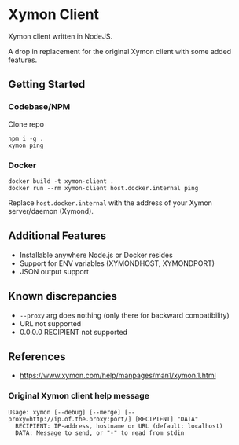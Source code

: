 # Xymon Client

Xymon client written in NodeJS.

A drop in replacement for the original Xymon client with some added features.

## Getting Started

### Codebase/NPM
Clone repo

```
npm i -g .
xymon ping
```

### Docker
```
docker build -t xymon-client .
docker run --rm xymon-client host.docker.internal ping
```
Replace `host.docker.internal` with the address of your Xymon server/daemon (Xymond).

## Additional Features
* Installable anywhere Node.js or Docker resides
* Support for ENV variables (XYMONDHOST, XYMONDPORT)
* JSON output support


## Known discrepancies
* `--proxy` arg does nothing (only there for backward compatibility)
* URL not supported
* 0.0.0.0 RECIPIENT not supported


## References
* https://www.xymon.com/help/manpages/man1/xymon.1.html

### Original Xymon client help message
```
Usage: xymon [--debug] [--merge] [--proxy=http://ip.of.the.proxy:port/] [RECIPIENT] "DATA"
  RECIPIENT: IP-address, hostname or URL (default: localhost)
  DATA: Message to send, or "-" to read from stdin
```
